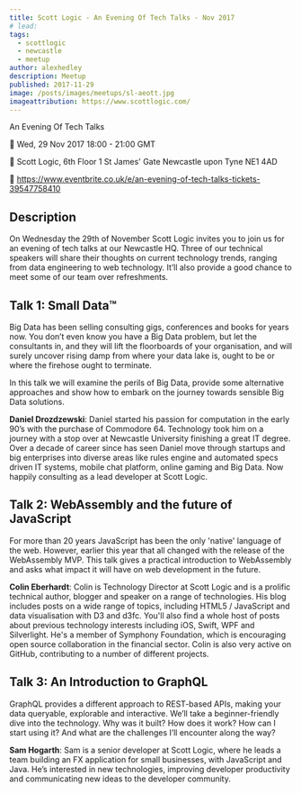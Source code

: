 ```yaml
---
title: Scott Logic - An Evening Of Tech Talks - Nov 2017
# lead:
tags:
  - scottlogic
  - newcastle
  - meetup
author: alexhedley
description: Meetup
published: 2017-11-29
image: /posts/images/meetups/sl-aeott.jpg
imageattribution: https://www.scottlogic.com/
---
```


<!-- # Scott Logic - An Evening Of Tech Talks - Nov 2017 -->

An Evening Of Tech Talks

📅 Wed, 29 Nov 2017 18:00 - 21:00 GMT

📍 Scott Logic, 6th Floor 1 St James' Gate Newcastle upon Tyne NE1 4AD

🔗 https://www.eventbrite.co.uk/e/an-evening-of-tech-talks-tickets-39547758410

## Description

On Wednesday the 29th of November Scott Logic invites you to join us for an evening of tech talks at our Newcastle HQ. Three of our technical speakers will share their thoughts on current technology trends, ranging from data engineering to web technology. It’ll also provide a good chance to meet some of our team over refreshments.

## Talk 1: Small Data™

Big Data has been selling consulting gigs, conferences and books for years now. You don’t even know you have a Big Data problem, but let the consultants in, and they will lift the floorboards of your organisation, and will surely uncover rising damp from where your data lake is, ought to be or where the firehose ought to terminate.

In this talk we will examine the perils of Big Data, provide some alternative approaches and show how to embark on the journey towards sensible Big Data solutions.

**Daniel Drozdzewski**: Daniel started his passion for computation in the early 90’s with the purchase of Commodore 64. Technology took him on a journey with a stop over at Newcastle University finishing a great IT degree. Over a decade of career since has seen Daniel move through startups and big enterprises into diverse areas like rules engine and automated specs driven IT systems, mobile chat platform, online gaming and Big Data. Now happily consulting as a lead developer at Scott Logic.

## Talk 2: WebAssembly and the future of JavaScript

For more than 20 years JavaScript has been the only 'native' language of the web. However, earlier this year that all changed with the release of the WebAssembly MVP. This talk gives a practical introduction to WebAssembly and asks what impact it will have on web development in the future.

**Colin Eberhardt**: Colin is Technology Director at Scott Logic and is a prolific technical author, blogger and speaker on a range of technologies. His blog includes posts on a wide range of topics, including HTML5 / JavaScript and data visualisation with D3 and d3fc. You'll also find a whole host of posts about previous technology interests including iOS, Swift, WPF and Silverlight. He's a member of Symphony Foundation, which is encouraging open source collaboration in the financial sector. Colin is also very active on GitHub, contributing to a number of different projects.

## Talk 3: An Introduction to GraphQL

GraphQL provides a different approach to REST-based APIs, making your data queryable, explorable and interactive. We’ll take a beginner-friendly dive into the technology. Why was it built? How does it work? How can I start using it? And what are the challenges I’ll encounter along the way?

**Sam Hogarth**: Sam is a senior developer at Scott Logic, where he leads a team building an FX application for small businesses, with JavaScript and Java. He’s interested in new technologies, improving developer productivity and communicating new ideas to the developer community.
